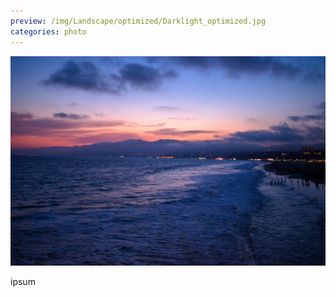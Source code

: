 ```yaml
---
preview: /img/Landscape/optimized/Darklight_optimized.jpg
categories: photo
---
```


![Picture 1](/img/Landscape/Darklight.jpg)

ipsum